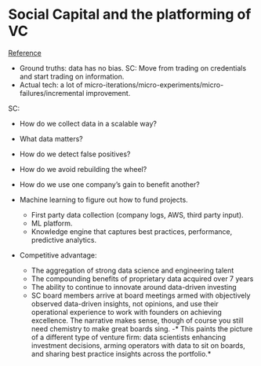 # Social Capital and the platforming of VC
[Reference](https://medium.com/@fdestin/social-capital-and-the-platforming-of-vc-ba070ab7951d)

- Ground truths: data has no bias. SC: Move from trading on credentials and start trading on information.
- Actual tech: a lot of micro-iterations/micro-experiments/micro-failures/incremental improvement.

SC:

- How do we collect data in a scalable way?
- What data matters?
- How do we detect false positives?
- How do we avoid rebuilding the wheel?
- How do we use one company’s gain to benefit another?

- Machine learning to figure out how to fund projects.
  - First party data collection (company logs, AWS, third party input).
  - ML platform.
  - Knowledge engine that captures best practices, performance, predictive analytics.
- Competitive advantage:
  - The aggregation of strong data science and engineering talent
  - The compounding benefits of proprietary data acquired over 7 years
  - The ability to continue to innovate around data-driven investing
  - SC board members arrive at board meetings armed with objectively observed data-driven insights, not opinions, and use their operational experience to work with founders on achieving excellence. The narrative makes sense, though of course you still need chemistry to make great boards sing.
  -* This paints the picture of a different type of venture firm: data scientists enhancing investment decisions, arming operators with data to sit on boards, and sharing best practice insights across the portfolio.*
